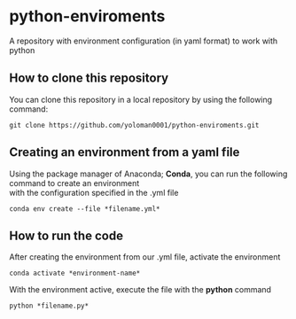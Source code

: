 # python-enviroments
A repository with environment configuration (in yaml format) to work with python

## How to clone this repository
You can clone this repository in a local repository by using the following command:

~~~
git clone https://github.com/yoloman0001/python-enviroments.git
~~~

## Creating an environment from a yaml file
Using the package manager of Anaconda; **Conda**, you can run the following command to create an environment  
with the configuration specified in the .yml file

~~~
conda env create --file *filename.yml*
~~~

## How to run the code
After creating the environment from our .yml file, activate the environment

~~~
conda activate *environment-name*
~~~

With the environment active, execute the file with the **python** command

~~~
python *filename.py*
~~~

